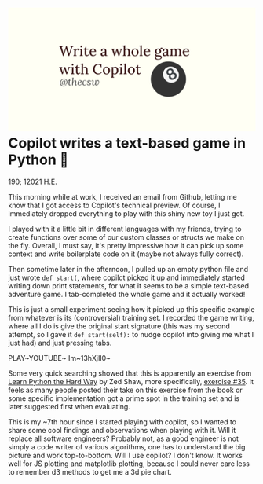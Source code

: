 ![preview](./preview.png)
Copilot writes a text-based game in Python 🎱
============================================

190; 12021 H.E.

This morning while at work, I received an email from Github, letting me
know that I got access to Copilot\'s technical preview. Of course, I
immediately dropped everything to play with this shiny new toy I just
got.

I played with it a little bit in different languages with my friends,
trying to create functions over some of our custom classes or structs we
make on the fly. Overall, I must say, it\'s pretty impressive how it can
pick up some context and write boilerplate code on it (maybe not always
fully correct).

Then sometime later in the afternoon, I pulled up an empty python file
and just wrote `def start(`, where copilot picked it up and immediately
started writing down print statements, for what it seems to be a simple
text-based adventure game. I tab-completed the whole game and it
actually worked!

This is just a small experiment seeing how it picked up this specific
example from whatever is its (controversial) training set. I recorded
the game writing, where all I do is give the original start signature
(this was my second attempt, so I gave it `def start(self):` to nudge
copilot into giving me what I just had) and just pressing tabs.

PLAY~YOUTUBE~ Im~13hXjIl0~

Some very quick searching showed that this is apparently an exercise
from [Learn Python the Hard
Way](https://www.amazon.com/Learn-Python-Hard-Way-Introduction/dp/0321884914)
by Zed Shaw, more specifically, [exercise
\#35](https://gist.github.com/blammothyst/9258449). It feels as many
people posted their take on this exercise from the book or some specific
implementation got a prime spot in the training set and is later
suggested first when evaluating.

This is my \~7th hour since I started playing with copilot, so I wanted
to share some cool findings and observations when playing with it. Will
it replace all software engineers? Probably not, as a good engineer is
not simply a code writer of various algorithms, one has to understand
the big picture and work top-to-bottom. Will I use copilot? I don\'t
know. It works well for JS plotting and matplotlib plotting, because I
could never care less to remember d3 methods to get me a 3d pie chart.
